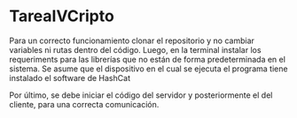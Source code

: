 # TareaIVCripto
Para un correcto funcionamiento clonar el repositorio y no cambiar variables ni rutas dentro del código.
Luego, en la terminal instalar los requeriments para las librerías que no están de forma predeterminada en el sistema.
Se asume que el dispositivo en el cual se ejecuta el programa tiene instalado el software de HashCat

Por último, se debe iniciar el código del servidor y posteriormente el del cliente, para una correcta comunicación.

